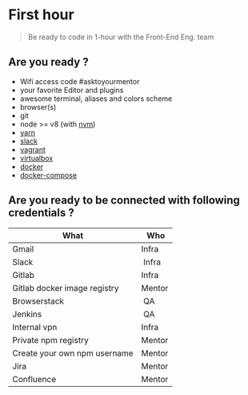 # First hour

> Be ready to code in 1-hour with the Front-End Eng. team

## Are you ready ?

* Wifi access code #asktoyourmentor
* your favorite Editor and plugins
* awesome terminal, aliases and colors scheme
* browser(s)
* git
* node >= v8 (with [nvm](https://github.com/creationix/nvm))
* [yarn](https://yarnpkg.com/lang/en/docs/install/)
* [slack](https://slack.com/)
* [vagrant](https://www.vagrantup.com/docs/installation/)
* [virtualbox](https://www.virtualbox.org/wiki/Downloads)
* [docker](https://www.docker.com/)
* [docker-compose](https://docs.docker.com/compose/install)

## Are you ready to be connected with following credentials ?

| What | Who |
|----- | --- |
| Gmail | Infra |
| Slack | Infra |
| Gitlab | Infra |
| Gitlab docker image registry | Mentor |
| Browserstack | QA |
| Jenkins | QA |
| Internal vpn | Infra |
| Private npm registry | Mentor |
| Create your own npm username  | Mentor |
| Jira | Mentor |
| Confluence | Mentor |
